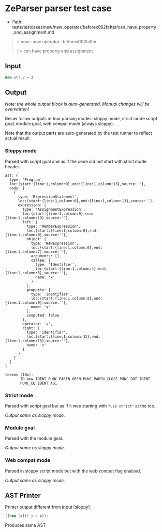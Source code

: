 # ZeParser parser test case

- Path: tests/testcases/new/new_operator/beforex002fafter/can_have_property_and_assignment.md

> :: new : new operator : beforex002fafter
>
> ::> can have property and assignment

## Input

`````js
new x().y = z
`````

## Output

_Note: the whole output block is auto-generated. Manual changes will be overwritten!_

Below follow outputs in four parsing modes: sloppy mode, strict mode script goal, module goal, web compat mode (always sloppy).

Note that the output parts are auto-generated by the test runner to reflect actual result.

### Sloppy mode

Parsed with script goal and as if the code did not start with strict mode header.

`````
ast: {
  type: 'Program',
  loc:{start:{line:1,column:0},end:{line:1,column:13},source:''},
  body: [
    {
      type: 'ExpressionStatement',
      loc:{start:{line:1,column:0},end:{line:1,column:13},source:''},
      expression: {
        type: 'AssignmentExpression',
        loc:{start:{line:1,column:0},end:{line:1,column:13},source:''},
        left: {
          type: 'MemberExpression',
          loc:{start:{line:1,column:0},end:{line:1,column:9},source:''},
          object: {
            type: 'NewExpression',
            loc:{start:{line:1,column:0},end:{line:1,column:7},source:''},
            arguments: [],
            callee: {
              type: 'Identifier',
              loc:{start:{line:1,column:4},end:{line:1,column:5},source:''},
              name: 'x'
            }
          },
          property: {
            type: 'Identifier',
            loc:{start:{line:1,column:8},end:{line:1,column:9},source:''},
            name: 'y'
          },
          computed: false
        },
        operator: '=',
        right: {
          type: 'Identifier',
          loc:{start:{line:1,column:12},end:{line:1,column:13},source:''},
          name: 'z'
        }
      }
    }
  ]
}

tokens (10x):
       ID_new IDENT PUNC_PAREN_OPEN PUNC_PAREN_CLOSE PUNC_DOT IDENT
       PUNC_EQ IDENT ASI
`````

### Strict mode

Parsed with script goal but as if it was starting with `"use strict"` at the top.

_Output same as sloppy mode._

### Module goal

Parsed with the module goal.

_Output same as sloppy mode._

### Web compat mode

Parsed in sloppy script mode but with the web compat flag enabled.

_Output same as sloppy mode._

## AST Printer

Printer output different from input [sloppy]:

````js
((new (x)().y = z));
````

Produces same AST
